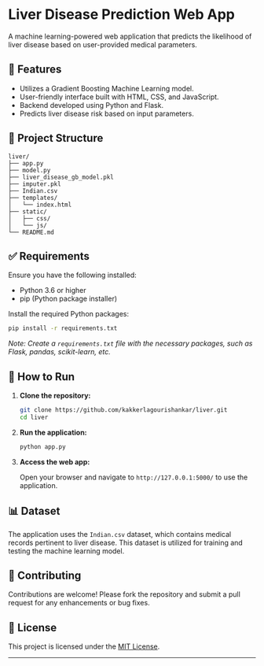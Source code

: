 

# Liver Disease Prediction Web App

A machine learning-powered web application that predicts the likelihood of liver disease based on user-provided medical parameters.

## 🧠 Features

* Utilizes a Gradient Boosting Machine Learning model.
* User-friendly interface built with HTML, CSS, and JavaScript.
* Backend developed using Python and Flask.
* Predicts liver disease risk based on input parameters.

## 📁 Project Structure

```
liver/
├── app.py
├── model.py
├── liver_disease_gb_model.pkl
├── imputer.pkl
├── Indian.csv
├── templates/
│   └── index.html
├── static/
│   ├── css/
│   └── js/
└── README.md
```

## ✅ Requirements

Ensure you have the following installed:

* Python 3.6 or higher
* pip (Python package installer)

Install the required Python packages:

```bash
pip install -r requirements.txt
```

*Note: Create a `requirements.txt` file with the necessary packages, such as Flask, pandas, scikit-learn, etc.*

## 🚀 How to Run

1. **Clone the repository:**

   ```bash
   git clone https://github.com/kakkerlagourishankar/liver.git
   cd liver
   ```

2. **Run the application:**

   ```bash
   python app.py
   ```

3. **Access the web app:**

   Open your browser and navigate to `http://127.0.0.1:5000/` to use the application.

## 📊 Dataset

The application uses the `Indian.csv` dataset, which contains medical records pertinent to liver disease. This dataset is utilized for training and testing the machine learning model.

## 🤝 Contributing

Contributions are welcome! Please fork the repository and submit a pull request for any enhancements or bug fixes.

## 📄 License

This project is licensed under the [MIT License](LICENSE).

---

